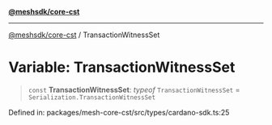 [**@meshsdk/core-cst**](../README.md)

***

[@meshsdk/core-cst](../globals.md) / TransactionWitnessSet

# Variable: TransactionWitnessSet

> `const` **TransactionWitnessSet**: *typeof* `TransactionWitnessSet` = `Serialization.TransactionWitnessSet`

Defined in: packages/mesh-core-cst/src/types/cardano-sdk.ts:25
